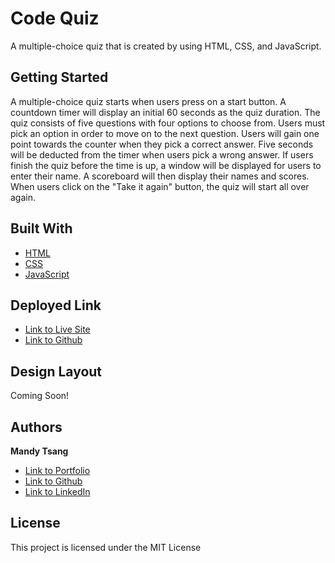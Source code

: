 # Code Quiz
A multiple-choice quiz that is created by using HTML, CSS, and JavaScript.


## Getting Started
A multiple-choice quiz starts when users press on a start button. A countdown timer will display an initial 60 seconds as the quiz duration. The quiz consists of five questions with four options to choose from. Users must pick an option in order to move on to the next question. Users will gain one point towards the counter when they pick a correct answer. Five seconds will be deducted from the timer when users pick a wrong answer. If users finish the quiz before the time is up, a window will be displayed for users to enter their name. A scoreboard will then display their names and scores. When users click on the "Take it again" button, the quiz will start all over again. 


## Built With

* [HTML](https://developer.mozilla.org/en-US/docs/Web/HTML)
* [CSS](https://developer.mozilla.org/en-US/docs/Web/CSS)
* [JavaScript](https://developer.mozilla.org/en-US/docs/Web/JavaScript)

## Deployed Link

* [Link to Live Site](https://mandytsang007.github.io/codeQuiz/)
* [Link to Github](https://github.com/MANDYTSANG007/codeQuiz)

## Design Layout

Coming Soon!


## Authors

**Mandy Tsang** 

- [Link to Portfolio](https://mandytsang007.github.io/new-portfolio/)
- [Link to Github](https://github.com/MANDYTSANG007)
- [Link to LinkedIn](https://www.linkedin.com/in/man-tsang-64308b22a/)


## License

This project is licensed under the MIT License 
